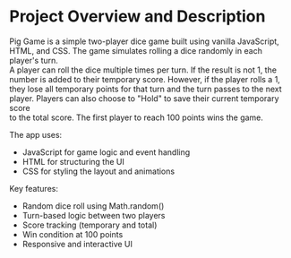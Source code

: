 # Project Overview and Description

Pig Game is a simple two-player dice game built using vanilla JavaScript, HTML, and CSS. The game simulates rolling a dice randomly in each player's turn. <br/>
A player can roll the dice multiple times per turn. If the result is not 1, the number is added to their temporary score. However, if the player rolls a 1, <br/>
they lose all temporary points for that turn and the turn passes to the next player. Players can also choose to "Hold" to save their current temporary score <br/>
to the total score. The first player to reach 100 points wins the game.

The app uses:
- JavaScript for game logic and event handling <br/>
- HTML for structuring the UI <br/>
- CSS for styling the layout and animations <br/>

Key features:
- Random dice roll using Math.random() <br/>
- Turn-based logic between two players <br/>
- Score tracking (temporary and total) <br/>
- Win condition at 100 points <br/>
- Responsive and interactive UI
